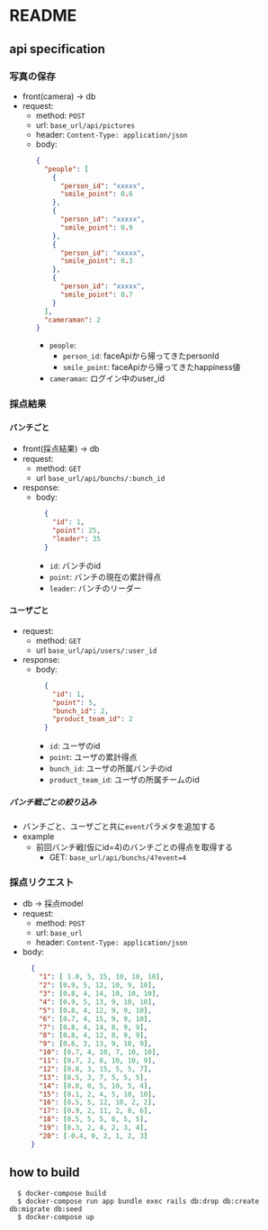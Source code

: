 # README

## api specification
### 写真の保存
  * front(camera) → db
  * request: 
    * method: `POST`
    * url: `base_url/api/pictures`
    * header: `Content-Type: application/json`
    * body:
      ```json
      {
        "people": [
          {
            "person_id": "xxxxx",
            "smile_point": 0.6
          },
          {
            "person_id": "xxxxx",
            "smile_point": 0.9
          },
          {
            "person_id": "xxxxx",
            "smile_point": 0.3
          },
          {
            "person_id": "xxxxx",
            "smile_point": 0.7
          }
        ],
        "cameraman": 2
      }
      ```
      * `people`:
        * `person_id`: faceApiから帰ってきたpersonId
        * `smile_point`: faceApiから帰ってきたhappiness値
      * `cameraman`: ログイン中のuser_id

### 採点結果
#### バンチごと
  * front(採点結果) → db
  * request:
    * method: `GET`
    * url `base_url/api/bunchs/:bunch_id`
  * response:
    * body:
      ```json
        {
          "id": 1,
          "point": 25,
          "leader": 35
        }
      ```
      * `id`: バンチのid
      * `point`: バンチの現在の累計得点
      * `leader`: バンチのリーダー

#### ユーザごと
  * request:
    * method: `GET`
    * url `base_url/api/users/:user_id`
  * response:
    * body:
      ```json
        {
          "id": 1,
          "point": 5,
          "bunch_id": 2,
          "product_team_id": 2
        }
      ```
      * `id`: ユーザのid
      * `point`: ユーザの累計得点
      * `bunch_id`: ユーザの所属バンチのid
      * `product_team_id`: ユーザの所属チームのid

##### バンチ戦ごとの絞り込み
  * バンチごと、ユーザごと共に`event`パラメタを追加する
  * example
    * 前回バンチ戦(仮にid=4)のバンチごとの得点を取得する
      * GET: `base_url/api/bunchs/4?event=4`

### 採点リクエスト
  * db → 採点model
  * request:
    * method: `POST`
    * url: `base_url`
    * header: `Content-Type: application/json`
  * body: 
    ```json
      {
        "1": [ 1.0, 5, 15, 10, 10, 10],
        "2": [0.9, 5, 12, 10, 9, 10],
        "3": [0.8, 4, 14, 10, 10, 10],
        "4": [0.9, 5, 13, 9, 10, 10],
        "5": [0.8, 4, 12, 9, 9, 10],
        "6": [0.7, 4, 15, 9, 9, 10],
        "7": [0.8, 4, 14, 8, 9, 9],
        "8": [0.8, 4, 12, 8, 9, 9],
        "9": [0.6, 3, 13, 9, 10, 9],
        "10": [0.7, 4, 10, 7, 10, 10],
        "11": [0.7, 2, 8, 10, 10, 9],
        "12": [0.8, 3, 15, 5, 5, 7],
        "13": [0.5, 3, 7, 5, 5, 5],
        "14": [0.8, 0, 5, 10, 5, 4],
        "15": [0.1, 2, 4, 5, 10, 10],
        "16": [0.5, 5, 12, 10, 2, 2],
        "17": [0.9, 2, 11, 2, 8, 6],
        "18": [0.5, 5, 5, 0, 5, 5],
        "19": [0.3, 2, 4, 2, 3, 4],
        "20": [-0.4, 0, 2, 1, 2, 3]
      }
    ```

## how to build
  ```shell
    $ docker-compose build
    $ docker-compose run app bundle exec rails db:drop db:create db:migrate db:seed
    $ docker-compose up
  ```
